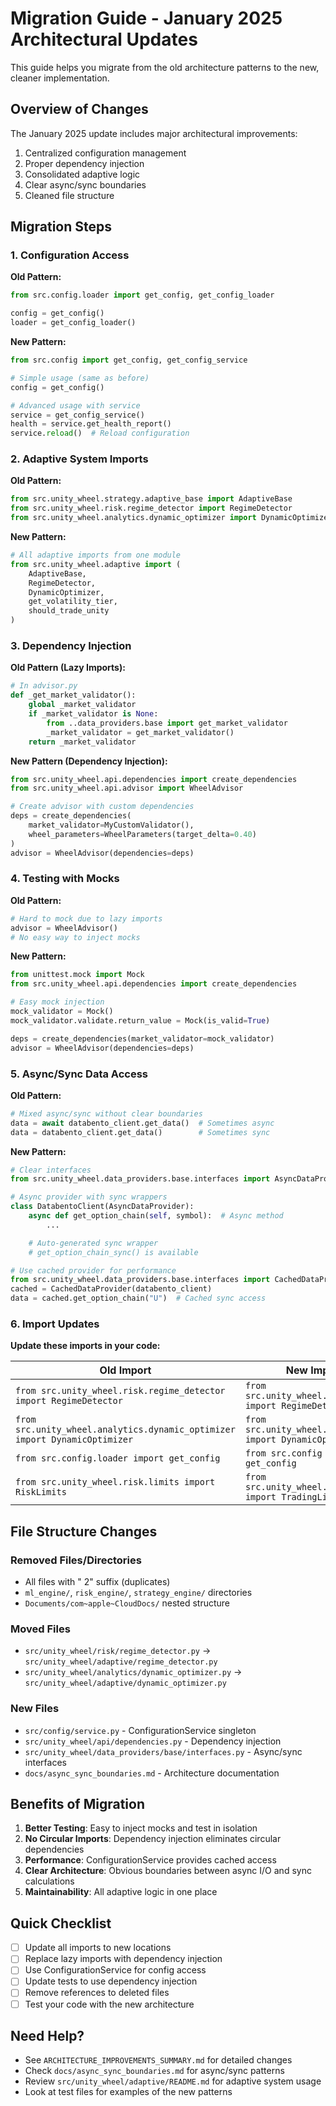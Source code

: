# Migration Guide - January 2025 Architectural Updates

This guide helps you migrate from the old architecture patterns to the new, cleaner implementation.

## Overview of Changes

The January 2025 update includes major architectural improvements:
1. Centralized configuration management
2. Proper dependency injection
3. Consolidated adaptive logic
4. Clear async/sync boundaries
5. Cleaned file structure

## Migration Steps

### 1. Configuration Access

**Old Pattern:**
```python
from src.config.loader import get_config, get_config_loader

config = get_config()
loader = get_config_loader()
```

**New Pattern:**
```python
from src.config import get_config, get_config_service

# Simple usage (same as before)
config = get_config()

# Advanced usage with service
service = get_config_service()
health = service.get_health_report()
service.reload()  # Reload configuration
```

### 2. Adaptive System Imports

**Old Pattern:**
```python
from src.unity_wheel.strategy.adaptive_base import AdaptiveBase
from src.unity_wheel.risk.regime_detector import RegimeDetector
from src.unity_wheel.analytics.dynamic_optimizer import DynamicOptimizer
```

**New Pattern:**
```python
# All adaptive imports from one module
from src.unity_wheel.adaptive import (
    AdaptiveBase,
    RegimeDetector,
    DynamicOptimizer,
    get_volatility_tier,
    should_trade_unity
)
```

### 3. Dependency Injection

**Old Pattern (Lazy Imports):**
```python
# In advisor.py
def _get_market_validator():
    global _market_validator
    if _market_validator is None:
        from ..data_providers.base import get_market_validator
        _market_validator = get_market_validator()
    return _market_validator
```

**New Pattern (Dependency Injection):**
```python
from src.unity_wheel.api.dependencies import create_dependencies
from src.unity_wheel.api.advisor import WheelAdvisor

# Create advisor with custom dependencies
deps = create_dependencies(
    market_validator=MyCustomValidator(),
    wheel_parameters=WheelParameters(target_delta=0.40)
)
advisor = WheelAdvisor(dependencies=deps)
```

### 4. Testing with Mocks

**Old Pattern:**
```python
# Hard to mock due to lazy imports
advisor = WheelAdvisor()
# No easy way to inject mocks
```

**New Pattern:**
```python
from unittest.mock import Mock
from src.unity_wheel.api.dependencies import create_dependencies

# Easy mock injection
mock_validator = Mock()
mock_validator.validate.return_value = Mock(is_valid=True)

deps = create_dependencies(market_validator=mock_validator)
advisor = WheelAdvisor(dependencies=deps)
```

### 5. Async/Sync Data Access

**Old Pattern:**
```python
# Mixed async/sync without clear boundaries
data = await databento_client.get_data()  # Sometimes async
data = databento_client.get_data()        # Sometimes sync
```

**New Pattern:**
```python
# Clear interfaces
from src.unity_wheel.data_providers.base.interfaces import AsyncDataProvider

# Async provider with sync wrappers
class DatabentoClient(AsyncDataProvider):
    async def get_option_chain(self, symbol):  # Async method
        ...

    # Auto-generated sync wrapper
    # get_option_chain_sync() is available

# Use cached provider for performance
from src.unity_wheel.data_providers.base.interfaces import CachedDataProvider
cached = CachedDataProvider(databento_client)
data = cached.get_option_chain("U")  # Cached sync access
```

### 6. Import Updates

**Update these imports in your code:**

| Old Import | New Import |
|------------|------------|
| `from src.unity_wheel.risk.regime_detector import RegimeDetector` | `from src.unity_wheel.adaptive import RegimeDetector` |
| `from src.unity_wheel.analytics.dynamic_optimizer import DynamicOptimizer` | `from src.unity_wheel.adaptive import DynamicOptimizer` |
| `from src.config.loader import get_config` | `from src.config import get_config` |
| `from src.unity_wheel.risk.limits import RiskLimits` | `from src.unity_wheel.risk.limits import TradingLimits` |

## File Structure Changes

### Removed Files/Directories
- All files with " 2" suffix (duplicates)
- `ml_engine/`, `risk_engine/`, `strategy_engine/` directories
- `Documents/com~apple~CloudDocs/` nested structure

### Moved Files
- `src/unity_wheel/risk/regime_detector.py` → `src/unity_wheel/adaptive/regime_detector.py`
- `src/unity_wheel/analytics/dynamic_optimizer.py` → `src/unity_wheel/adaptive/dynamic_optimizer.py`

### New Files
- `src/config/service.py` - ConfigurationService singleton
- `src/unity_wheel/api/dependencies.py` - Dependency injection
- `src/unity_wheel/data_providers/base/interfaces.py` - Async/sync interfaces
- `docs/async_sync_boundaries.md` - Architecture documentation

## Benefits of Migration

1. **Better Testing**: Easy to inject mocks and test in isolation
2. **No Circular Imports**: Dependency injection eliminates circular dependencies
3. **Performance**: ConfigurationService provides cached access
4. **Clear Architecture**: Obvious boundaries between async I/O and sync calculations
5. **Maintainability**: All adaptive logic in one place

## Quick Checklist

- [ ] Update all imports to new locations
- [ ] Replace lazy imports with dependency injection
- [ ] Use ConfigurationService for config access
- [ ] Update tests to use dependency injection
- [ ] Remove references to deleted files
- [ ] Test your code with the new architecture

## Need Help?

- See `ARCHITECTURE_IMPROVEMENTS_SUMMARY.md` for detailed changes
- Check `docs/async_sync_boundaries.md` for async/sync patterns
- Review `src/unity_wheel/adaptive/README.md` for adaptive system usage
- Look at test files for examples of the new patterns
